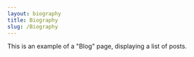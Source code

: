 ```yaml
---
layout: biography
title: Biography
slug: /Biography
---
```


This is an example of a "Blog" page, displaying a list of posts.
<br />
